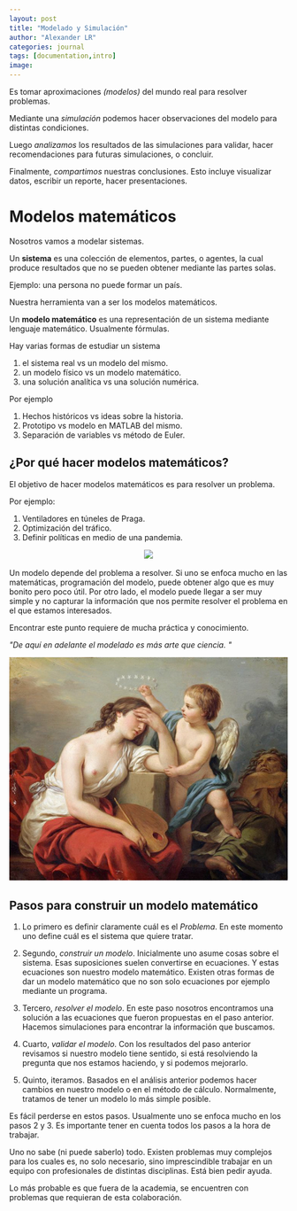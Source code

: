 ```yaml
---
layout: post
title: "Modelado y Simulación"
author: "Alexander LR"
categories: journal
tags: [documentation,intro]
image: 
---
```

Es tomar aproximaciones _(modelos)_ del mundo real para resolver problemas.

Mediante una _simulación_ podemos hacer observaciones del modelo para distintas condiciones.

Luego _analizamos_ los resultados de las simulaciones para validar, hacer recomendaciones para futuras simulaciones, o concluir.

Finalmente, _compartimos_ nuestras conclusiones. Esto incluye visualizar datos, escribir un reporte, hacer presentaciones.

# Modelos matemáticos
Nosotros vamos a modelar sistemas. 

Un **sistema** es una colección de elementos, partes, o agentes, la cual produce resultados que no se pueden obtener mediante las partes solas.

Ejemplo: una persona no puede formar un país.

Nuestra herramienta van a ser los modelos matemáticos.

Un **modelo matemático** es una representación de un sistema mediante lenguaje matemático. Usualmente fórmulas. 

Hay varias formas de estudiar un sistema
1. el sistema real vs un modelo del mismo. 
2. un modelo físico vs un modelo matemático.
3. una solución analítica vs una solución numérica.

Por ejemplo 
1. Hechos históricos vs ideas sobre la historia.
2. Prototipo vs modelo en MATLAB del mismo.
3. Separación de variables vs método de Euler. 

## ¿Por qué hacer modelos matemáticos?
El objetivo de hacer modelos matemáticos es para resolver un problema. 

Por ejemplo: 
1. Ventiladores en túneles de Praga. 
2. Optimización del tráfico. 
3. Definir políticas en medio de una pandemia.

<div style="text-align:center"> 
<img src="./../assets/img/Prague.jpg"
     style= "max-width=600px;"/>
     </div>

Un modelo depende del problema a resolver. Si uno se enfoca mucho en las matemáticas, programación del modelo, puede obtener algo que es muy bonito pero poco útil. 
Por otro lado, el modelo puede llegar a ser muy simple y no capturar la información que nos permite resolver el problema en el que estamos interesados. 

Encontrar este punto requiere de mucha práctica y conocimiento. 

_"De aquí en adelante el modelado es más arte que ciencia. "_

<div style="text-align:center"> 
<img src="./../assets/img/art.jpg"
     style= "max-width=600px;"/>
     </div>



## Pasos para construir un modelo matemático

1. Lo primero es definir claramente cuál es el _Problema_. En este momento uno define cuál es el sistema que quiere tratar. 

2. Segundo, _construir un modelo_. Inicialmente uno asume cosas sobre el sistema. Esas suposiciones suelen convertirse en ecuaciones. Y estas ecuaciones son nuestro modelo matemático. Existen otras formas de dar un modelo matemático que no son solo ecuaciones por ejemplo mediante un programa. 

3. Tercero, _resolver el modelo_. En este paso nosotros encontramos una solución a las ecuaciones que fueron propuestas en el paso anterior. Hacemos simulaciones para encontrar la información que buscamos.

4. Cuarto, _validar el modelo_. Con los resultados del paso anterior revisamos si nuestro modelo tiene sentido, si está resolviendo la pregunta que nos estamos haciendo, y si podemos mejorarlo.

5. Quinto, iteramos. Basados en el análisis anterior podemos hacer cambios en nuestro modelo o en el método de cálculo. Normalmente, tratamos de tener un modelo lo más simple posible. 

Es fácil perderse en estos pasos. Usualmente uno se enfoca mucho en los pasos 2 y 3. Es importante tener en cuenta todos los pasos a la hora de trabajar. 

Uno no sabe (ni puede saberlo) todo. Existen problemas muy complejos para los cuales es, no solo necesario, sino imprescindible trabajar en un equipo con profesionales de distintas disciplinas. Está bien pedir ayuda. 

Lo más probable es que fuera de la academia, se encuentren con problemas que requieran de esta colaboración.
